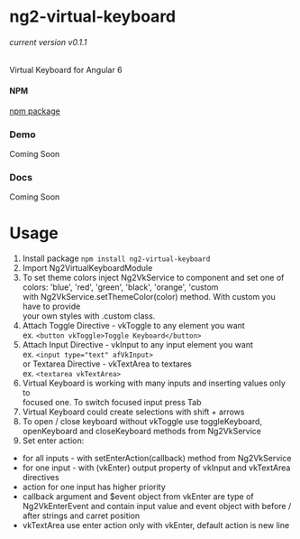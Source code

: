 # ng2-virtual-keyboard
###### current version v0.1.1

Virtual Keyboard for Angular 6

#### NPM
[npm package](https://www.npmjs.com/package/ng2-virtual-keyboard)

### Demo
Coming Soon

### Docs
Coming Soon

# Usage
1. Install package
`npm install ng2-virtual-keyboard`
2. Import Ng2VirtualKeyboardModule
3. To set theme colors inject Ng2VkService to component
and set one of colors: 'blue', 'red', 'green', 'black', 'orange', 'custom \
with Ng2VkService.setThemeColor(color) method. With custom you have to provide \
your own styles with .custom class.
4. Attach Toggle Directive - vkToggle to any element you want \
ex. `<button vkToggle>Toggle Keyboard</button>`
5. Attach Input Directive - vkInput to any input element you want \
ex. `<input type="text" afVkInput>` \
or Textarea Directive - vkTextArea to textares \
ex. `<textarea vkTextArea>`
6. Virtual Keyboard is working with many inputs and inserting values only to \
   focused one. To switch focused input press Tab
7. Virtual Keyboard could create selections with shift + arrows
8. To open / close keyboard without vkToggle use toggleKeyboard, openKeyboard and closeKeyboard methods from Ng2VkService
9. Set enter action:
- for all inputs - with setEnterAction(callback) method from Ng2VkService
- for one input - with (vkEnter) output property of vkInput and vkTextArea directives
- action for one input has higher priority
- callback argument and $event object from vkEnter are type of Ng2VkEnterEvent and contain input value and event object
with before / after strings and carret position
- vkTextArea use enter action only with vkEnter, default action is new line
